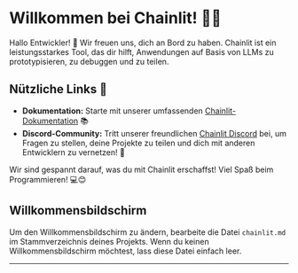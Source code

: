 <!--
CO_OP_TRANSLATOR_METADATA:
{
  "original_hash": "c49526c7abc56b0b5f1e835c1739f18e",
  "translation_date": "2025-09-24T11:45:57+00:00",
  "source_file": "Module08/chainlit.md",
  "language_code": "de"
}
-->
# Willkommen bei Chainlit! 🚀🤖

Hallo Entwickler! 👋 Wir freuen uns, dich an Bord zu haben. Chainlit ist ein leistungsstarkes Tool, das dir hilft, Anwendungen auf Basis von LLMs zu prototypisieren, zu debuggen und zu teilen.

## Nützliche Links 🔗

- **Dokumentation:** Starte mit unserer umfassenden [Chainlit-Dokumentation](https://docs.chainlit.io) 📚
- **Discord-Community:** Tritt unserer freundlichen [Chainlit Discord](https://discord.gg/k73SQ3FyUh) bei, um Fragen zu stellen, deine Projekte zu teilen und dich mit anderen Entwicklern zu vernetzen! 💬

Wir sind gespannt darauf, was du mit Chainlit erschaffst! Viel Spaß beim Programmieren! 💻😊

## Willkommensbildschirm

Um den Willkommensbildschirm zu ändern, bearbeite die Datei `chainlit.md` im Stammverzeichnis deines Projekts. Wenn du keinen Willkommensbildschirm möchtest, lass diese Datei einfach leer.

---

